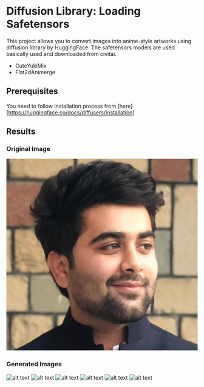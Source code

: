 # Diffusion Library: Loading Safetensors

This project allows you to convert images into anime-style artworks using diffusion library by HuggingFace. The safetensors models are used basically used and downloaded from civitai.
- CuteYukiMix
- Flat2dAnimerge

## Prerequisites

You need to follow installation process from [here][https://huggingface.co/docs/diffusers/installation]

## Results

### Original Image
![alt text](https://github.com/rafeyshah/learning-ai-python-diffusion-library/blob/main/input_images/1.png?raw=true)

### Generated Images
![alt text](https://github.com/[username]/[reponame]/blob/[branch]/image.jpg?raw=true)
![alt text](https://github.com/[username]/[reponame]/blob/[branch]/image.jpg?raw=true)
![alt text](https://github.com/[username]/[reponame]/blob/[branch]/image.jpg?raw=true)
![alt text](https://github.com/[username]/[reponame]/blob/[branch]/image.jpg?raw=true)
![alt text](https://github.com/[username]/[reponame]/blob/[branch]/image.jpg?raw=true)
![alt text](https://github.com/[username]/[reponame]/blob/[branch]/image.jpg?raw=true)
